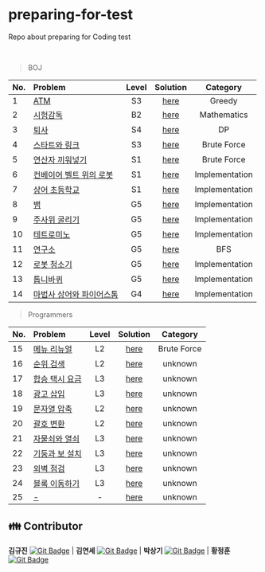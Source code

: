 # preparing-for-test
Repo about preparing for Coding test

<br>

> BOJ

|No.|Problem|Level|Solution|Category|
|:---|:---|:---:|:---:|:---:|
|1|[ATM](https://www.acmicpc.net/problem/11399)|S3|[here](./solution/1)|Greedy|
|2|[시험감독](https://www.acmicpc.net/problem/13458)|B2|[here](./solution/2)|Mathematics|
|3|[퇴사](https://www.acmicpc.net/problem/14501)|S4|[here](./solution/3)|DP|
|4|[스타트와 링크](https://www.acmicpc.net/problem/14889)|S3|[here](./solution/4)|Brute Force|
|5|[연산자 끼워넣기](https://www.acmicpc.net/problem/14888)|S1|[here](./solution/5)|Brute Force|
|6|[컨베이어 벨트 위의 로봇](https://www.acmicpc.net/problem/20055)|S1|[here](./solution/6)|Implementation|
|7|[상어 초등학교](https://www.acmicpc.net/problem/21608)|S1|[here](./solution/7)|Implementation|
|8|[뱀](https://www.acmicpc.net/problem/3190)|G5|[here](./solution/8)|Implementation|
|9|[주사위 굴리기](https://www.acmicpc.net/problem/14499)|G5|[here](./solution/9)|Implementation|
|10|[테트로미노](https://www.acmicpc.net/problem/14500)|G5|[here](./solution/10)|Implementation|
|11|[연구소](https://www.acmicpc.net/problem/14502)|G5|[here](./solution/11)|BFS|
|12|[로봇 청소기](https://www.acmicpc.net/problem/14503)|G5|[here](./solution/12)|Implementation|
|13|[톱니바퀴](https://www.acmicpc.net/problem/14891)|G5|[here](./solution/13)|Implementation|
|14|[마법사 상어와 파이어스톰](https://www.acmicpc.net/problem/20058)|G4|[here](./solution/14)|Implementation|

> Programmers

|No.|Problem|Level|Solution|Category|
|:---|:---|:---:|:---:|:---:|
|15|[메뉴 리뉴얼](https://programmers.co.kr/learn/courses/30/lessons/72411)|L2|[here](./solution/15)|Brute Force|
|16|[순위 검색](https://programmers.co.kr/learn/courses/30/lessons/72412)|L2|[here](./solution/16)|unknown|
|17|[합승 택시 요금](https://programmers.co.kr/learn/courses/30/lessons/72413)|L3|[here](./solution/17)|unknown|
|18|[광고 삽입](https://programmers.co.kr/learn/courses/30/lessons/72414)|L3|[here](./solution/18)|unknown|
|19|[문자열 압축](https://programmers.co.kr/learn/courses/30/lessons/60057)|L2|[here](./solution/19)|unknown|
|20|[괄호 변환](https://programmers.co.kr/learn/courses/30/lessons/60058)|L2|[here](./solution/20)|unknown|
|21|[자물쇠와 열쇠](https://programmers.co.kr/learn/courses/30/lessons/60059)|L3|[here](./solution/21)|unknown|
|22|[기둥과 보 설치](https://programmers.co.kr/learn/courses/30/lessons/60061)|L3|[here](./solution/22)|unknown|
|23|[외벽 점검](https://programmers.co.kr/learn/courses/30/lessons/60062)|L3|[here](./solution/23)|unknown|
|24|[블록 이동하기](https://programmers.co.kr/learn/courses/30/lessons/60063)|L3|[here](./solution/24)|unknown|
|25|[-](link)|-|[here](./solution/25)|unknown|


## 👪 Contributor

**김규진** [![Git Badge](http://img.shields.io/badge/-Github-black?style=flat-square&logo=github)](https://github.com/rolypolyvg295) | **김연세** [![Git Badge](http://img.shields.io/badge/-Github-black?style=flat-square&logo=github)](https://github.com/yskim1014) | **박상기** [![Git Badge](http://img.shields.io/badge/-Github-black?style=flat-square&logo=github)](https://github.com/sangki930) | **황정훈** [![Git Badge](http://img.shields.io/badge/-Github-black?style=flat-square&logo=github)](https://github.com/wjdgns7712)
